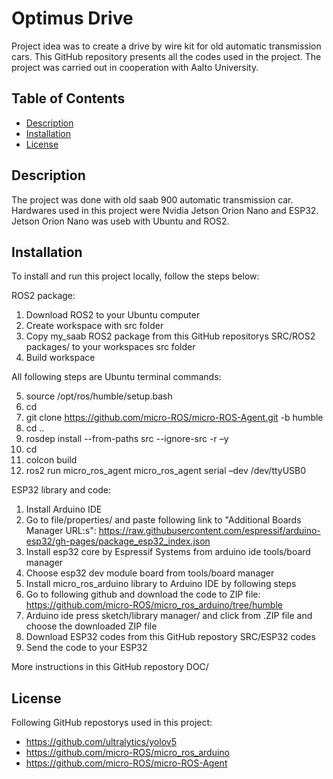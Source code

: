 # Optimus Drive

Project idea was to create a drive by wire kit for old automatic transmission cars.
This GitHub repository presents all the codes used in the project.
The project was carried out in cooperation with Aalto University.



## Table of Contents
- [Description](#description)
- [Installation](#installation)
- [License](#license)

## Description

The project was done with old saab 900 automatic transmission car.
Hardwares used in this project were Nvidia Jetson Orion Nano and ESP32.
Jetson Orion Nano was useb with Ubuntu and ROS2.


## Installation

To install and run this project locally, follow the steps below:

ROS2 package:

1. Download ROS2 to your Ubuntu computer
2. Create workspace with src folder
3. Copy my_saab ROS2 package from this GitHub repositorys SRC/ROS2 packages/ to your workspaces src folder
4. Build workspace

All following steps are Ubuntu terminal commands:

5. source /opt/ros/humble/setup.bash
6. cd <to your workspace>
7. git clone https://github.com/micro-ROS/micro-ROS-Agent.git -b humble
8. cd ..
9. rosdep install --from-paths src --ignore-src -r –y
10. cd <to your workspace>
11. colcon build
12. ros2 run micro_ros_agent micro_ros_agent serial –dev /dev/ttyUSB0


ESP32 library and code:

1. Install Arduino IDE
2. Go to file/properties/ and paste following link to "Additional Boards Manager URL:s": https://raw.githubusercontent.com/espressif/arduino-esp32/gh-pages/package_esp32_index.json
3. Install esp32 core by Espressif Systems from arduino ide tools/board manager
4. Choose esp32 dev module board from tools/board manager
5. Install micro_ros_arduino library to Arduino IDE by following steps
6. Go to following github and download the code to ZIP file:    https://github.com/micro-ROS/micro_ros_arduino/tree/humble
7. Arduino ide press sketch/library manager/ and click from .ZIP file and choose the downloaded ZIP file
8. Download ESP32 codes from this GitHub repostory SRC/ESP32 codes
9. Send the code to your ESP32

More instructions in this GitHub repostory DOC/


## License

Following GitHub repostorys used in this project:
- https://github.com/ultralytics/yolov5
- https://github.com/micro-ROS/micro_ros_arduino
- https://github.com/micro-ROS/micro-ROS-Agent
